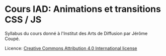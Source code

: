 # Cours IAD: Animations et transitions CSS / JS

Syllabus du cours donné à l'Institut des Arts de Diffusion par Jérôme Coupé.

Licence: [Creative Commons Attribution 4.0 International license](http://creativecommons.org/licenses/by/4.0/)